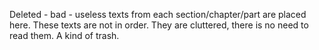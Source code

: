 Deleted - bad - useless texts from each section/chapter/part are placed here. These texts are not in order. They are cluttered, there is no need to read them. A kind of trash.
